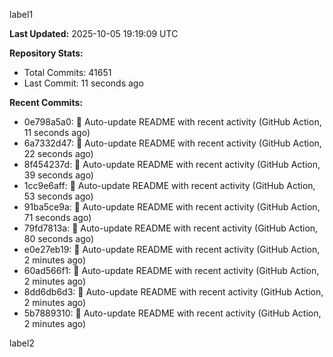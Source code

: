 
label1 
<!-- ACTIVITY_START -->
**Last Updated:** 2025-10-05 19:19:09 UTC

**Repository Stats:**
- Total Commits: 41651
- Last Commit: 11 seconds ago

**Recent Commits:**
- 0e798a5a0: 🤖 Auto-update README with recent activity (GitHub Action, 11 seconds ago)
- 6a7332d47: 🤖 Auto-update README with recent activity (GitHub Action, 22 seconds ago)
- 8f454237d: 🤖 Auto-update README with recent activity (GitHub Action, 39 seconds ago)
- 1cc9e6aff: 🤖 Auto-update README with recent activity (GitHub Action, 53 seconds ago)
- 91ba5ce9a: 🤖 Auto-update README with recent activity (GitHub Action, 71 seconds ago)
- 79fd7813a: 🤖 Auto-update README with recent activity (GitHub Action, 80 seconds ago)
- e0e27eb19: 🤖 Auto-update README with recent activity (GitHub Action, 2 minutes ago)
- 60ad566f1: 🤖 Auto-update README with recent activity (GitHub Action, 2 minutes ago)
- 8dd6db6d3: 🤖 Auto-update README with recent activity (GitHub Action, 2 minutes ago)
- 5b7889310: 🤖 Auto-update README with recent activity (GitHub Action, 2 minutes ago)
<!-- ACTIVITY_END -->

label2
